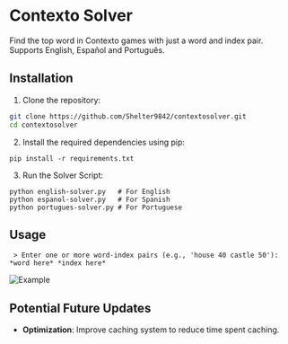 # Contexto Solver

Find the top word in Contexto games with just a word and index pair.
Supports English, Español and Português.

## Installation

1. Clone the repository:
  ```bash
  git clone https://github.com/Shelter9842/contextosolver.git
  cd contextosolver
  ```

2. Install the required dependencies using pip:
  ```
  pip install -r requirements.txt
  ```

3. Run the Solver Script:
  ```
  python english-solver.py   # For English
  python espanol-solver.py   # For Spanish
  python portugues-solver.py # For Portuguese
  ```

## Usage

```
 > Enter one or more word-index pairs (e.g., 'house 40 castle 50'): *word here* *index here*
```
![Example](https://github.com/user-attachments/assets/972f0448-38be-45a6-91bb-e85941d58821)

## Potential Future Updates

- **Optimization**: Improve caching system to reduce time spent caching.
